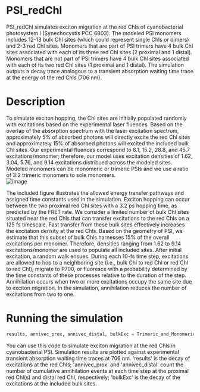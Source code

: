 # PSI_redChl
PSI_redChl simulates exciton migration at the red Chls of cyanobacterial photosystem I (Synechocystis PCC 6803). The modeled PSI monomers includes 12-13 bulk Chl sites (which could represent single Chls or dimers) and 2-3 red Chl sites. Monomers that are part of PSI trimers have 4 bulk Chl sites associated with each of its three red Chl sites (2 proximal and 1 distal). Monomers that are not part of PSI trimers have 4 bulk Chl sites associated with each of its two red Chl sites (1 proximal and 1 distal). The simulation outputs a decay trace analogous to a transient absorption waiting time trace at the energy of the red Chls (706 nm).

# Description
To simulate exciton hopping, the Chl sites are initially populated randomly with excitations based on the experimental laser fluences. Based on the overlap of the absorption spectrum with the laser excitation spectrum, approximately 5% of absorbed photons will directly excite the red Chl sites and approximately 15% of absorbed photons will excited the included bulk Chl sites. Our experimental fluences correspond to 8.1, 15.2, 28.8, and 45.7 excitations/monomer; therefore, our model uses excitation densities of 1.62, 3.04, 5.76, and 9.14 excitations distribued across the modeled sites. Modeled monomers can be monomeric or trimeric PSIs and we use a ratio of 3:2 trimeric monomers to sole monomers.  
![image](https://github.com/SohailLab/PSI_redChl/assets/117678237/ff561604-fd0c-480e-afba-b4f0c37ae549)

The included figure illustrates the allowed energy transfer pathways and assigned time constants used in the simulation. Exciton hopping can occur between the two proximal red Chl sites with a 3.2 ps hopping time, as predicted by the FRET rate. We consider a limited number of bulk Chl sites situated near the red Chls that can transfer excitations to the red Chls on a 125 fs timescale. Fast transfer from these bulk sites effectively increases the excitation density at the red Chls. Based on the geometry of PSI, we estimate that this subset of bulk Chls harnesses 15% of the overall excitations per monomer. Therefore, densities ranging from 1.62 to 9.14 excitations/monomer are used to populate all included sites. After initial excitation, a random walk ensues. During each 10-fs time step, excitations are allowed to hop to a neighboring site (i.e., bulk Chl to red Chl or red Chl to red Chl), migrate to P700, or fluoresce with a probability determined by the time constants of these processes relative to the duration of the step. Annihilation occurs when two or more excitations occupy the same site due to exciton migration. In the simulation, annihilation reduces the number of excitations from two to one. 

# Running the simulation
```Python
results, annivec_prox, annivec_distal, bulkExc = Trimeric_and_Monomeric_PSI_monomersREV([8.1,15.2,28.8,45.7],80, 5000, 0.125,3.2, 1000, 0.6,0.05, 0.15 )
```

You can use this code to simulate exciton migration at the red Chls in cyanobacterial PSI. Simulation results are plotted against experimental transient absorption waiting time traces at 706 nm. 'results' is the decay of excitations at the red Chls; 'annivec_prox' and 'annivec_distal' count the number of cumulative annihilation events at each time step at the proximal red Chl(s) and distal red Chl, respectively; 'bulkExc' is the decay of the excitations at the included bulk sites.  
